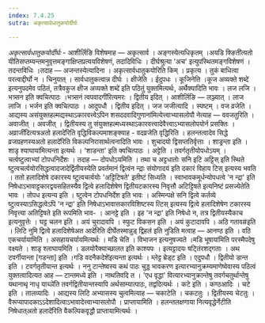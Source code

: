 ```yaml
---
index: 7.4.25
sutra: अकृत्सार्वधातुकयोर्दीर्घः

---
```

_अकृत्सार्वधातुकयोर्दीर्घः_ - आशीर्लिङि विशेषमाह —  अकृत्सार्व । अङ्गस्येत्यधिकृतम् ।अयडि क्ङिती॑त्यतो यीतिसप्तम्यन्तमनुवृत्तमङ्गाक्षिप्तप्रत्ययविशेषणं, तदादिविधिः । दीर्घश्रुत्या 'अच' इत्युपस्थितमङ्गविशेषणं । तदन्तविधिः ।तदाह — अजन्तस्येत्यादिना । अकृत्सार्वधातुकयोरिति किम्  । प्रकृत्य । तुकं बाधित्वा परत्वाद्दीर्घो न । चिनुयात् । सार्वधातुकत्वान्न दीर्घः । क्षीजेति । ईदुपधः । कूजिनेति ।कूज अव्यक्ते शब्दे॑ इत्यनुपदमेव पठितं, तत्रैवकुज क्षीज अव्यक्ते शब्दे॑ इति पठितुं युक्तमित्यर्थः, अर्थैक्यादिति भावः । लज लजि । भत्र्सन इति क्वचित्पाठः ।भत्र्सनं त्वपवादगी॑रित्यमरः । द्वितीय इदित् । आशीर्लिङि — लञ्ज्यात् । लाज लाजि । भर्जन इति क्वचित्पाठः । आदुपधौ । द्वितीय इदित् । जज जजीत्यादि । स्पष्टम् । वज व्रजेति । आद्यस्य असंयुक्तहल्मद्यस्थाऽकारवत्त्वेऽपिन शसददवादिगुणाना॑मित्येत्त्वाभ्यासलोपौ नेत्याह —  ववजतुरिति । अवाजीत् । अवजीत् । द्वितीयस्य तु संयुक्तहल्मध्यस्थाऽकारवत्त्वादेवैत्त्वाऽभ्यासलोपयोर्न प्रसक्तिः ।अव्राजी॑दित्यत्रअतो हलादे॑रिति वृद्धिविकल्पमाशङ्क्याह - वदव्रजेति वृद्धिरिति । हलन्तत्वादेव सिद्धे व्रजग्रहणस्यअतो हलादे॑रिति विकल्पनिरासार्थत्वनादिति भावः । शुचादयो द्विसप्ततिर्वृत्ताः । शाड्रन्ता इति ।शाडृ श्याघाया॑मित्यन्ता इत्यर्थः । 'शाडन्ता' इति क्वचित्पाठः । अट्टेति । तवर्गतृतीयोपधोऽयम् । चर्त्वष्टुत्वाभ्यां टोपधनिर्देशः । तदाह — दोपधोऽयमिति । तथा च अट्टधातोः सनि इटि अट्टिस् इति स्थिते ष्टुत्वचर्त्वयोरसिद्धत्वादजादेर्द्वितीयस्येति प्रवर्तमानं द्वित्वंन न्द्राः संयोगादय॑ इति दकारं विहाय टिस् इत्यस्य भवति । ततो हलादिशेषे दकारस्य ष्टुत्वचर्त्वयोः 'अट्टिटिषते' इतीष्टं सिध्यति । स्वाभावकमूर्धन्योपधत्वे 'न न्द्रा' इति निषेधाऽभावाट्टकारद्वयसहितस्यैव द्वित्वे हलादिशेषेण द्वितीयटकारस्य निवृत्तौ अटिट्टिषते इत्यनिष्टं प्रसज्येतेति भावः । तोपध इत्यन्य इति । ष्टुत्वेन टोपधनिर्देश इति भावः । अस्मिन्पक्षे सनि द्वित्वे कर्तव्ये ष्टुत्वस्याऽसिद्धत्वेऽपि 'न न्द्रा' इति निषेधाऽभावात्तकारविशिष्टस्य त्टिस् इत्यस्य द्वित्वे हलादिशेषेण टकारस्य निवृत्त्या अतिट्टिषते इति रूपमिति भाव- । आनट्टे इति । इह 'न न्द्रा' इति निषेधो न, तत्र द्वितीयस्यैकाच इत्यनुवृत्तेः । घट्ट चलन इति । अयं चुरादावपि । स्फुट विकसन इति । अयं कुटादावपि । अठि गताव#इति । लिटि नुमि द्वित्वे हलादिशेषेअत आदे॑रिति दीर्घेतस्मान्नुड् द्विहल॑ इति नुडिति मत्वाह —  आनण्ठ इति । वठि एकचर्यायामिति । असहायचर्यायमित्यर्थः । मडि चेति । विभाजन इत्यनुषज्यते ।मडि भूषाया॑मिति परस्मैपदेषु वक्ष्यते । शाडृ श्लाघायमिति । डलयोरैक्याच्छालत इति काश्यपः । इत्यट्टादयः षट्तिंरशद्गताः । अथ टवर्गीयान्ता [गडन्ता] इति ।गडि वदनैकदेशे॑इत्यन्ता इत्यर्थः । म्लेट्ट म्रेड्ट इति । एदुपधौ । द्वितीयो डान्त इति । टवर्गतृतीयान्त इत्यर्थः । ननु टान्तेष्वस्य कथं पाठः चुड्ड भावकरण इत्यारभ्यानुक्रम्यमाणेष्वेवास्य पठित्वं युक्तत्वादित्यत आह —  टान्तमध्ये इति । नाथतिवदि त । 'एध वृद्धा' वित्यारभ्यानुक्रान्तेषु तवर्गचतुर्थान्तेषु यथानाथृ नाधृ याच्ञे॑ति तवर्गद्वितीयान्तस्यापि अर्थसाम्यात्पाठः, तद्वदित्यर्थः । कटे इति । कण्ठआदिः । चटे इति । तालव्यादिः । आद्यस्य लिटि अभ्यासस्य चुत्वमित्याह —  चकाटेति । चकटतुः । द्वितीयस्य चेटतुः । वैरूप्यापादकाऽऽदेशादित्वाऽभावादेत्त्वाभ्यासलोपौ । प्राप्तायामिति । हलन्तलक्षणाया नित्यवृद्धेर्नेटीति निषेधात्अतो हलादे॑रिति वैकल्पिकवृद्धौ प्राप्तायामित्यर्थः ।